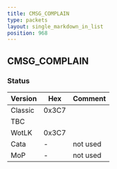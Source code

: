 ```yaml
---
title: CMSG_COMPLAIN
type: packets
layout: single_markdown_in_list
position: 968
---
```


## CMSG_COMPLAIN

### Status

Version    | Hex        | Comment
---------- | ---------- | ---------- 
Classic    | 0x3C7      | 
TBC        |            | 
WotLK      | 0x3C7      | 
Cata       | -          | not used
MoP        | -          | not used